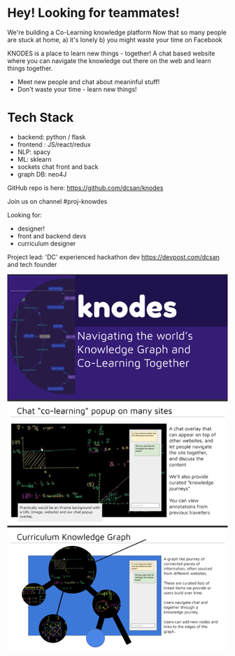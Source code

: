 # Hey! Looking for teammates!

We're building a Co-Learning knowledge platform
Now that so many people are stuck at home, 
a) it's lonely
b) you might waste your time on Facebook

KNODES is a place to learn new things - together! 
A chat based website where you can navigate the knowledge out there on the web and learn things together.

- Meet new people and chat about meaninful stuff!
- Don't waste your time - learn new things!

# Tech Stack

- backend: python / flask
- frontend : JS/react/redux
- NLP: spacy
- ML: sklearn
- sockets chat front and back
- graph DB: neo4J

GitHub repo is here:
https://github.com/dcsan/knodes

Join us on channel #proj-knowdes

Looking for:
- designer!
- front and backend devs
- curriculum designer

Project lead: 'DC'
experienced hackathon dev https://devpost.com/dcsan
and tech founder

<img src='poster.png' />
